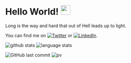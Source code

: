 # Hello World! <img src="https://raw.githubusercontent.com/MartinHeinz/MartinHeinz/master/wave.gif" width="30px">

Long is the way and hard  that out of Hell leads up to light.

You can find me on [![Twitter][1.2]][1] or [![LinkedIn][2.2]][2].

![github stats](https://github-readme-stats.vercel.app/api?username=darionyaphet&show_icons=true&line_height=24&count_private=true&theme=vue)
![language stats](https://github-readme-stats.vercel.app/api/top-langs/?username=darionyaphet&layout=compact&langs_count=8&hide=vim&theme=vue)

![GitHub last commit](https://img.shields.io/github/last-commit/darionyaphet/darionyaphet)
![pv](https://pageview.vercel.app/?github_user=darionyaphet)



[1.2]: http://i.imgur.com/wWzX9uB.png (twitter icon without padding)
[2.2]: https://raw.githubusercontent.com/MartinHeinz/MartinHeinz/master/linkedin-3-16.png (LinkedIn icon without padding)

[1]: https://twitter.com/darionyaphet
[2]: https://www.linkedin.com/in/chenguang-wang-a4969882/
